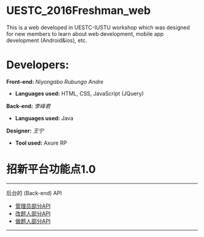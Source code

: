 # UESTC_2016Freshman_web
This is a web developed in UESTC-IUSTU workshop which was designed for new members to learn about web development, mobile app development (Android&ios), etc.

# Developers:
**Front-end:** _Niyongabo Rubungo Andre_ 
   - **Languages used:** HTML, CSS, JavaScript (JQuery)
   
**Back-end:** _李峰君_
   - **Languages used:** Java
   
**Designer:** _王宁_
   - **Tool used:** Axure RP
   
   
# 招新平台功能点1.0
---
后台的 (Back-end) API
- [管理员部分API](https://www.zybuluo.com/Contenent/note/561167)    
- [改题人部分API](https://www.zybuluo.com/Contenent/note/590988)    
- [做题人部分API](https://www.zybuluo.com/Contenent/note/594190)    
---

